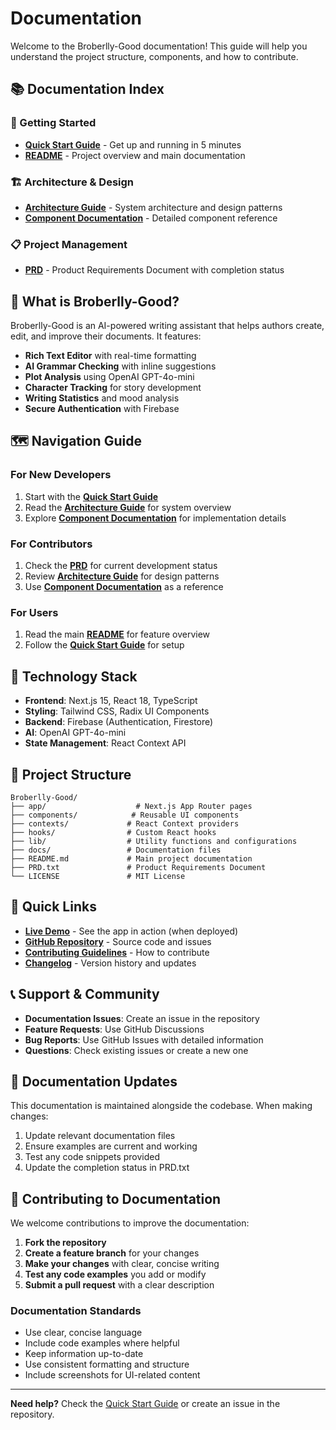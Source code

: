 # Documentation

Welcome to the Broberlly-Good documentation! This guide will help you understand the project structure, components, and how to contribute.

## 📚 Documentation Index

### 🚀 Getting Started
- **[Quick Start Guide](QUICKSTART.md)** - Get up and running in 5 minutes
- **[README](../README.md)** - Project overview and main documentation

### 🏗️ Architecture & Design
- **[Architecture Guide](ARCHITECTURE.md)** - System architecture and design patterns
- **[Component Documentation](COMPONENTS.md)** - Detailed component reference

### 📋 Project Management
- **[PRD](../PRD.txt)** - Product Requirements Document with completion status

## 🎯 What is Broberlly-Good?

Broberlly-Good is an AI-powered writing assistant that helps authors create, edit, and improve their documents. It features:

- **Rich Text Editor** with real-time formatting
- **AI Grammar Checking** with inline suggestions
- **Plot Analysis** using OpenAI GPT-4o-mini
- **Character Tracking** for story development
- **Writing Statistics** and mood analysis
- **Secure Authentication** with Firebase

## 🗺️ Navigation Guide

### For New Developers
1. Start with the **[Quick Start Guide](QUICKSTART.md)**
2. Read the **[Architecture Guide](ARCHITECTURE.md)** for system overview
3. Explore **[Component Documentation](COMPONENTS.md)** for implementation details

### For Contributors
1. Check the **[PRD](../PRD.txt)** for current development status
2. Review **[Architecture Guide](ARCHITECTURE.md)** for design patterns
3. Use **[Component Documentation](COMPONENTS.md)** as a reference

### For Users
1. Read the main **[README](../README.md)** for feature overview
2. Follow the **[Quick Start Guide](QUICKSTART.md)** for setup

## 🔧 Technology Stack

- **Frontend**: Next.js 15, React 18, TypeScript
- **Styling**: Tailwind CSS, Radix UI Components
- **Backend**: Firebase (Authentication, Firestore)
- **AI**: OpenAI GPT-4o-mini
- **State Management**: React Context API

## 📁 Project Structure

```
Broberlly-Good/
├── app/                    # Next.js App Router pages
├── components/            # Reusable UI components
├── contexts/             # React Context providers
├── hooks/                # Custom React hooks
├── lib/                  # Utility functions and configurations
├── docs/                 # Documentation files
├── README.md             # Main project documentation
├── PRD.txt               # Product Requirements Document
└── LICENSE               # MIT License
```

## 🚀 Quick Links

- **[Live Demo](#)** - See the app in action (when deployed)
- **[GitHub Repository](#)** - Source code and issues
- **[Contributing Guidelines](#)** - How to contribute
- **[Changelog](#)** - Version history and updates

## 📞 Support & Community

- **Documentation Issues**: Create an issue in the repository
- **Feature Requests**: Use GitHub Discussions
- **Bug Reports**: Use GitHub Issues with detailed information
- **Questions**: Check existing issues or create a new one

## 🔄 Documentation Updates

This documentation is maintained alongside the codebase. When making changes:

1. Update relevant documentation files
2. Ensure examples are current and working
3. Test any code snippets provided
4. Update the completion status in PRD.txt

## 📝 Contributing to Documentation

We welcome contributions to improve the documentation:

1. **Fork the repository**
2. **Create a feature branch** for your changes
3. **Make your changes** with clear, concise writing
4. **Test any code examples** you add or modify
5. **Submit a pull request** with a clear description

### Documentation Standards

- Use clear, concise language
- Include code examples where helpful
- Keep information up-to-date
- Use consistent formatting and structure
- Include screenshots for UI-related content

---

**Need help?** Check the [Quick Start Guide](QUICKSTART.md) or create an issue in the repository. 